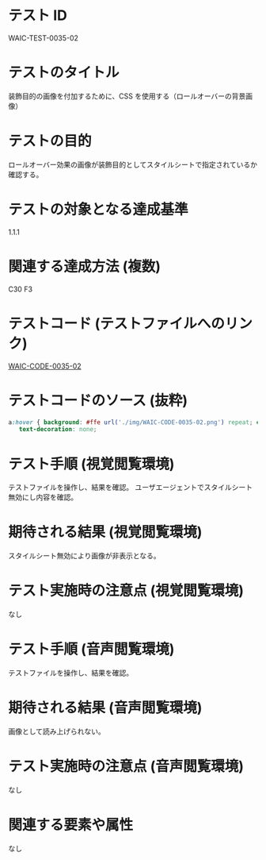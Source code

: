 # テスト ID
WAIC-TEST-0035-02

# テストのタイトル
装飾目的の画像を付加するために、CSS を使用する（ロールオーバーの背景画像）

# テストの目的
ロールオーバー効果の画像が装飾目的としてスタイルシートで指定されているか確認する。

# テストの対象となる達成基準 
1.1.1

# 関連する達成方法 (複数)
C30
F3

# テストコード (テストファイルへのリンク)
[WAIC-CODE-0035-02](https://waic.github.io/as_test/WAIC-CODE/WAIC-CODE-0035-02.html)

# テストコードのソース (抜粋)
```CSS
a:hover { background: #ffe url('./img/WAIC-CODE-0035-02.png') repeat; color: #000;
   text-decoration: none;
```
# テスト手順 (視覚閲覧環境)
テストファイルを操作し、結果を確認。
ユーザエージェントでスタイルシート無効にし内容を確認。

# 期待される結果 (視覚閲覧環境)
スタイルシート無効により画像が非表示となる。

# テスト実施時の注意点 (視覚閲覧環境)
なし

# テスト手順 (音声閲覧環境)
テストファイルを操作し、結果を確認。

# 期待される結果 (音声閲覧環境)
画像として読み上げられない。

# テスト実施時の注意点 (音声閲覧環境)
なし

# 関連する要素や属性
なし
